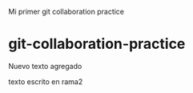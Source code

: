 Mi primer git collaboration practice

# git-collaboration-practice

Nuevo texto agregado

texto escrito en rama2
